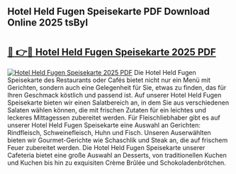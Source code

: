 ## Hotel Held Fugen Speisekarte PDF Download Online 2025 tsByI

# <h2><a href="http://gcebud5.nevu.top/?p=Hotel+Held+Fugen+Speisekarte">🔗 👉🔴 Hotel Held Fugen Speisekarte 2025 PDF</a></h2>

[![Hotel Held Fugen Speisekarte 2025 PDF](https://i.imgur.com/dBaPXMq.png)](http://gcebud5.nevu.top/?p=Hotel+Held+Fugen+Speisekarte)
Die Hotel Held Fugen Speisekarte des Restaurants oder Cafés bietet nicht nur ein Menü mit Gerichten, sondern auch eine Gelegenheit für Sie, etwas zu finden, das für Ihren Geschmack köstlich und passend ist. Auf unserer Hotel Held Fugen Speisekarte bieten wir einen Salatbereich an, in dem Sie aus verschiedenen Salaten wählen können, die mit frischen Zutaten für ein leichtes und leckeres Mittagessen zubereitet werden. Für Fleischliebhaber gibt es auf unserer Hotel Held Fugen Speisekarte eine Auswahl an Gerichten: Rindfleisch, Schweinefleisch, Huhn und Fisch. Unseren Auserwählten bieten wir Gourmet-Gerichte wie Schaschlik und Steak an, die auf frischem Feuer zubereitet werden. Die Hotel Held Fugen Speisekarte unserer Cafeteria bietet eine große Auswahl an Desserts, von traditionellen Kuchen und Kuchen bis hin zu exquisiten Crème Brûlée und Schokoladenbrötchen.
